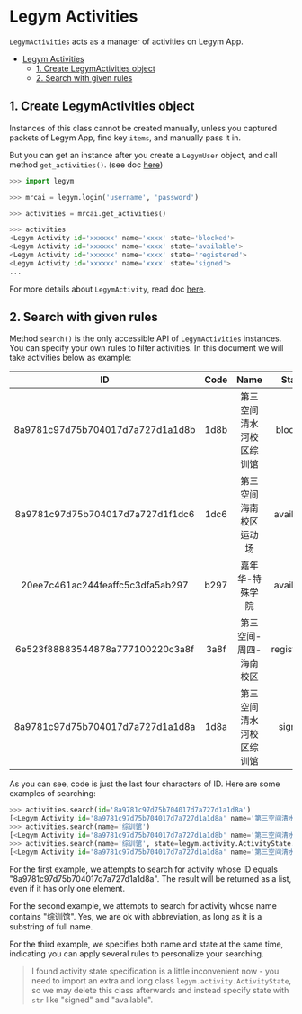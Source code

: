 # Legym Activities

`LegymActivities` acts as a manager of activities on Legym App.

- [Legym Activities](#legym-activities)
  - [1. Create LegymActivities object](#1-create-legymactivities-object)
  - [2. Search with given rules](#2-search-with-given-rules)

## 1. Create LegymActivities object

Instances of this class cannot be created manually, unless you captured packets of Legym App, find key `items`, and manually pass it in.

But you can get an instance after you create a `LegymUser` object, and call method `get_activities()`. (see doc [here](https://github.com/MrCaiDev/legym/blob/master/legym/README.md/#3-get-activity-list))

```Python
>>> import legym

>>> mrcai = legym.login('username', 'password')

>>> activities = mrcai.get_activities()

>>> activities
<Legym Activity id='xxxxxx' name='xxxx' state='blocked'>
<Legym Activity id='xxxxxx' name='xxxx' state='available'>
<Legym Activity id='xxxxxx' name='xxxx' state='registered'>
<Legym Activity id='xxxxxx' name='xxxx' state='signed'>
...
```

For more details about `LegymActivity`, read doc [here](https://github.com/MrCaiDev/legym/blob/master/doc/activity.md).

## 2. Search with given rules

Method `search()` is the only accessible API of `LegymActivities` instances. You can specify your own rules to filter activities. In this document we will take activities below as example:

|                ID                | Code  |           Name           |   State    |
| :------------------------------: | :---: | :----------------------: | :--------: |
| 8a9781c97d75b704017d7a727d1a1d8b | 1d8b  | 第三空间清水河校区综训馆 |  blocked   |
| 8a9781c97d75b704017d7a727d1f1dc6 | 1dc6  |  第三空间海南校区运动场  | available  |
| 20ee7c461ac244feaffc5c3dfa5ab297 | b297  |     嘉年华-特殊学院      | available  |
| 6e523f88883544878a777100220c3a8f | 3a8f  |  第三空间-周四-海南校区  | registered |
| 8a9781c97d75b704017d7a727d1a1d8a | 1d8a  | 第三空间清水河校区综训馆 |   signed   |

As you can see, code is just the last four characters of ID. Here are some examples of searching:

```Python
>>> activities.search(id='8a9781c97d75b704017d7a727d1a1d8a')
[<Legym Activity id='8a9781c97d75b704017d7a727d1a1d8a' name='第三空间清水河校区综训馆' state='signed'>]
>>> activities.search(name='综训馆')
[<Legym Activity id='8a9781c97d75b704017d7a727d1a1d8b' name='第三空间清水河校区综训馆' state='blocked'>, <Legym Activity id='8a9781c97d75b704017d7a727d1a1d8a' name='第三空间清水河校区综训馆' state='signed'>]
>>> activities.search(name='综训馆', state=legym.activity.ActivityState.signed)
[<Legym Activity id='8a9781c97d75b704017d7a727d1a1d8a' name='第三空间清水河校区综训馆' state='signed'>]
```

For the first example, we attempts to search for activity whose ID equals "8a9781c97d75b704017d7a727d1a1d8a". The result will be returned as a list, even if it has only one element.

For the second example, we attempts to search for activity whose name contains "综训馆". Yes, we are ok with abbreviation, as long as it is a substring of full name.

For the third example, we specifies both name and state at the same time, indicating you can apply several rules to personalize your searching.

> I found activity state specification is a little inconvenient now - you need to import an extra and long class `legym.activity.ActivityState`, so we may delete this class afterwards and instead specify state with `str` like "signed" and "available".